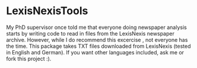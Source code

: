 ﻿# LexisNexisTools
My PhD supervisor once told me that everyone doing newspaper analysis
    starts by writing code to read in files from the LexisNexis newspaper archive. However,
    while I do recommend this excercise , not everyone has the time. This package takes
    TXT files downloaded from LexisNexis (tested in English and German). 
    If you want other languages included, ask me or fork this project :).
